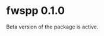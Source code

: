 <!-- 
Delete these comments when customizing your repository with this template.

All notable changes to this project will be documented in this file. The format is based on [Keep a Changelog](http://keepachangelog.com/) and adheres to [Semantic Versioning](http://semver.org/).*

>-   *This file is for humans, not machines.*
>-   *There should be an entry for every single version.*
>-   *The same types of changes should be grouped.*
>-   *Versions and sections should be linkable.*
>-   *The latest version comes first.*
>-   *The release date of each version is displayed.*
>-   *Mention whether you follow Semantic Versioning.*
-->

# fwspp 0.1.0

Beta version of the package is active. 
